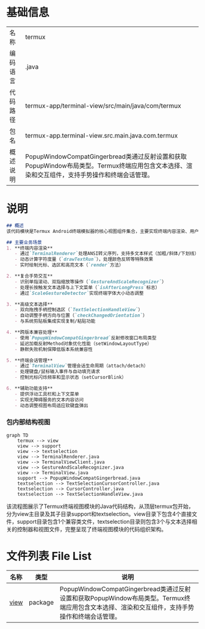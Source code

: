 # 基础信息

|      |      |
|------|------|
| 名称 | termux |
| 编码语言 | .java |
| 代码路径 | termux-app/terminal-view/src/main/java/com/termux |
| 包名 | termux-app.terminal-view.src.main.java.com.termux |
| 概述说明 | PopupWindowCompatGingerbread类通过反射设置和获取PopupWindow布局类型。Termux终端应用包含文本选择、渲染和交互组件，支持手势操作和终端会话管理。 |

# 说明

```markdown
## 概述
该代码模块是Termux Android终端模拟器的核心视图组件集合，主要实现终端内容渲染、用户交互和文本选择三大核心功能。模块采用分层设计，包含终端渲染引擎（TerminalRenderer）、手势识别系统（GestureAndScaleRecognizer）、文本选择子系统（textselection包）和主视图容器（TerminalView），通过反射机制（PopupWindowCompatGingerbread）增强系统兼容性。各组件通过TerminalViewClient接口进行通信，形成完整的终端显示与交互解决方案。

## 主要业务场景
1. **终端内容渲染**
   - 通过`TerminalRenderer`处理ANSI转义序列，支持多文本样式（加粗/斜体/下划线）
   - 动态计算字符度量（`drawTextRun`），处理颜色反转等特殊效果
   - 实时绘制光标、选区和高亮文本（`render`方法）

2. **复合手势交互**
   - 识别单指滚动、双指缩放等操作（`GestureAndScaleRecognizer`）
   - 处理长按触发文本选择与上下文菜单（`isAfterLongPress`标志）
   - 通过`ScaleGestureDetector`实现终端字体大小动态调整

3. **高级文本选择**
   - 双向拖拽手柄控制选区（`TextSelectionHandleView`）
   - 自动调整手柄方向与位置（`checkChangedOrientation`）
   - 与系统剪贴板集成实现复制/粘贴功能

4. **跨版本兼容处理**
   - 使用`PopupWindowCompatGingerbread`反射修改窗口布局类型
   - 延迟加载反射Method对象优化性能（setWindowLayoutType）
   - 静默失败机制保障低版本系统兼容性

5. **终端会话管理**
   - 通过`TerminalView`管理会话生命周期（attach/detach）
   - 处理键盘/鼠标输入事件与自动填充请求
   - 控制光标闪烁频率和显示状态（setCursorBlink）

6. **辅助功能支持**
   - 提供浮动工具栏和上下文菜单
   - 实现无障碍服务的文本内容访问
   - 动态调整视图布局适应软键盘弹出
```


### 包内部结构视图

```mermaid
graph TD
    termux --> view
    view --> support
    view --> textselection
    view --> TerminalRenderer.java
    view --> TerminalViewClient.java
    view --> GestureAndScaleRecognizer.java
    view --> TerminalView.java
    support --> PopupWindowCompatGingerbread.java
    textselection --> TextSelectionCursorController.java
    textselection --> CursorController.java
    textselection --> TextSelectionHandleView.java
```

该流程图展示了Termux终端视图模块的Java代码结构，从顶层termux包开始，分为view主目录及其子目录support和textselection。view目录下包含4个直接文件，support目录包含1个兼容类文件，textselection目录则包含3个与文本选择相关的控制器和视图文件，完整呈现了终端视图模块的代码组织架构。

# 文件列表 File List

| 名称   | 类型  | 说明 |
|-------|------|-------------|
| [view](view/_module.md) | package | PopupWindowCompatGingerbread类通过反射设置和获取PopupWindow布局类型。Termux终端应用包含文本选择、渲染和交互组件，支持手势操作和终端会话管理。 |


